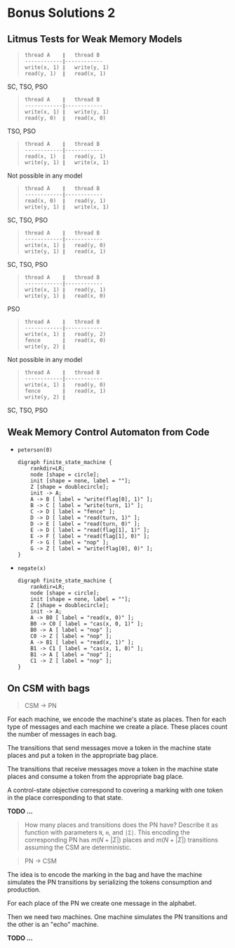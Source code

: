 # Bonus Solutions 2


## Litmus Tests for Weak Memory Models

> ```
> thread A    ∥   thread B   
> ------------∥------------  
> write(x, 1) ∥   write(y, 1)
> read(y, 1)  ∥   read(x, 1) 
> ```
SC, TSO, PSO


> ```
> thread A    ∥   thread B
> ------------∥------------
> write(x, 1) ∥   write(y, 1)
> read(y, 0)  ∥   read(x, 0)
> ```
TSO, PSO

> ```
> thread A    ∥   thread B   
> ------------∥------------  
> read(x, 1)  ∥   read(y, 1) 
> write(y, 1) ∥   write(x, 1)
> ```
Not possible in any model

> ```
> thread A    ∥   thread B
> ------------∥------------
> read(x, 0)  ∥   read(y, 1)
> write(y, 1) ∥   write(x, 1)
> ```
SC, TSO, PSO

> ```
> thread A    ∥   thread B  
> ------------∥------------ 
> write(x, 1) ∥   read(y, 0)
> write(y, 1) ∥   read(x, 1)
> ```
SC, TSO, PSO

> ```
> thread A    ∥   thread B
> ------------∥------------
> write(x, 1) ∥   read(y, 1)
> write(y, 1) ∥   read(x, 0)
> ```
PSO

> ```
> thread A    ∥   thread B  
> ------------∥------------ 
> write(x, 1) ∥   read(y, 2)
> fence       ∥   read(x, 0)
> write(y, 2) ∥             
> ```
Not possible in any model

> ```
> thread A    ∥   thread B
> ------------∥------------
> write(x, 1) ∥   read(y, 0)
> fence       ∥   read(x, 1)
> write(y, 2) ∥
> ```
SC, TSO, PSO


## Weak Memory Control Automaton from Code

* `peterson(0)`
  ```graphviz
  digraph finite_state_machine {
      rankdir=LR;
      node [shape = circle];
      init [shape = none, label = ""];
      Z [shape = doublecircle];
      init -> A;
      A -> B [ label = "write(flag[0], 1)" ];
      B -> C [ label = "write(turn, 1)" ];
      C -> D [ label = "fence" ];
      D -> D [ label = "read(turn, 1)" ];
      D -> E [ label = "read(turn, 0)" ];
      E -> D [ label = "read(flag[1], 1)" ];
      E -> F [ label = "read(flag[1], 0)" ];
      F -> G [ label = "nop" ];
      G -> Z [ label = "write(flag[0], 0)" ];
  }
  ```
* `negate(x)`
  ```graphviz
  digraph finite_state_machine {
      rankdir=LR;
      node [shape = circle];
      init [shape = none, label = ""];
      Z [shape = doublecircle];
      init -> A;
      A -> B0 [ label = "read(x, 0)" ];
      B0 -> C0 [ label = "cas(x, 0, 1)" ];
      B0 -> A [ label = "nop" ];
      C0 -> Z [ label = "nop" ];
      A -> B1 [ label = "read(x, 1)" ];
      B1 -> C1 [ label = "cas(x, 1, 0)" ];
      B1 -> A [ label = "nop" ];
      C1 -> Z [ label = "nop" ];
  }
  ```

## On CSM with bags

> CSM → PN

For each machine, we encode the machine's state as places.
Then for each type of messages and each machine we create a place.
These places count the number of messages in each bag.

The transitions that send messages move a token in the machine state places and put a token in the appropriate bag place.

The transitions that receive messages move a token in the machine state places and consume a token from the appropriate bag place.

A control-state objective correspond to covering a marking with one token in the place corresponding to that state.

__TODO ...__


> How many places and transitions does the PN have? Describe it as function with parameters `N`, `m`, and `|Σ|`.
This encoding the corresponding PN has $m (N + |Σ|)$ places and $m (N + |Σ|)$ transitions assuming the CSM are deterministic.


> PN → CSM

The idea is to encode the marking in the bag and have the machine simulates the PN transitions by serializing the tokens consumption and production.

For each place of the PN we create one message in the alphabet.

Then we need two machines.
One machine simulates the PN transitions and the other is an "echo" machine.

__TODO ...__

